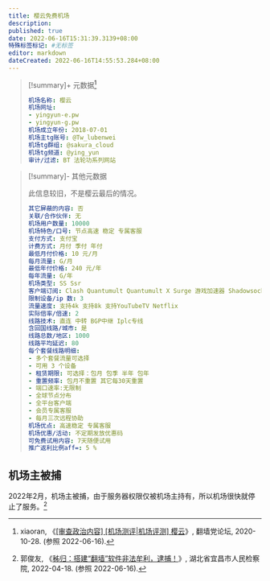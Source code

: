 ```yaml
---
title: 樱云免费机场
description:
published: true
date: 2022-06-16T15:31:39.3139+08:00
特殊标签标记: #无标签
editor: markdown
dateCreated: 2022-06-16T14:55:53.284+08:00
---
```


> [!summary]+ 元数据[^xiaoran]
>
> ```yaml
> 机场名称: 樱云
> 机场网址:
> - yingyun-e.pw
> - yingyun-g.pw
> 机场成立年份: 2018-07-01
> 机场主tg账号: @Tw_lubenwei
> 机场tg群组: @sakura_cloud
> 机场tg频道: @ying_yun
> 审计/过滤: BT 法轮功系列网站 
> ```

[^xiaoran]: xiaoran, 《[[审查政治内容] [机场测评|机场评测] 樱云](https://web.archive.org/web/20220616070422/https://fanqiangdang.com/thread-16204-1-1.html)》, 翻墙党论坛, 2020-10-28. (参照 2022-06-16).

> [!summary]- 其他元数据
>
> 此信息较旧，不是樱云最后的情况。
>
> ```yaml
> 其它屏蔽的内容: 否
> 关联/合作伙伴: 无
> 机场用户数量: 10000
> 机场特色/口号: 节点高速 稳定 专属客服
> 支付方式: 支付宝
> 计费方式: 月付 季付 年付
> 最低月付价格: 10 元/月
> 每月流量: G/月
> 最低年付价格: 240 元/年
> 每年流量: G/年
> 机场类型: SS Ssr
> 客户端订阅: Clash Quantumult Quantumult X Surge 游戏加速器 Shadowsocks
> 限制设备/ip 数: 3
> 流量速度: 支持4k 支持8k 支持YouTubeTV Netflix
> 实际倍率/倍速: 2
> 线路技术: 直连 中转 BGP中继 Iplc专线
> 含回国线路/城市: 是
> 线路总数/地区: 1000
> 线路平均延迟: 80
> 每个套餐线路明细:
> - 多个套餐流量可选择
> - 可用 3 个设备
> - 租赁期限: 可选择：包月 包季 半年 包年
> - 重置频率: 包月不重置 其它每30天重置
> - 端口速率:无限制
> - 全球节点分布
> - 全平台客户端
> - 会员专属客服
> - 每月三次远程协助
> 机场优点: 高速稳定 专属客服
> 机场优惠/活动: 不定期发放优惠码
> 可免费试用内容: 7天随便试用
> 推广返利比例aff=: 5 %
> ```

## 机场主被捕

2022年2月，机场主被捕，由于服务器权限仅被机场主持有，所以机场很快就停止了服务。[^202204]

[^202204]: 郭俊友, 《[秭归：搭建“翻墙”软件非法牟利，逮捕！](http://yc.hbjc.gov.cn/yjxw/yasf_74039/202204/t20220425_1702487.shtml)》, 湖北省宜昌市人民检察院, 2022-04-18. (参照 2022-06-16).
